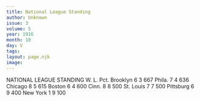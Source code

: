 ```yaml
---
title: National League Standing
author: Unknown
issue: 3
volume: 5
year: 1916
month: 18
day: V
tags:
layout: page.njk
image:
---
```

NATIONAL LEAGUE STANDING   		W. L. Pct.   Brooklyn	6   3  667   Phila.	7   4  636   Chicago	8   5  615   Boston	6   4  600   Cinn.		8   8  500   St. Louis	7   7  500   Pittsburg	6   9  400   New York	1   9  100   




